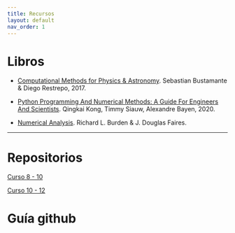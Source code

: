 ```yaml
---
title: Recursos
layout: default
nav_order: 1
---
```


# Libros

* [Computational Methods for Physics & Astronomy](https://restrepo.github.io/ComputationalMethods/). Sebastian Bustamante & Diego Restrepo, 2017.


* [Python Programming And Numerical Methods: A Guide For Engineers And Scientists](https://pythonnumericalmethods.studentorg.berkeley.edu/notebooks/Index.html). Qingkai Kong, Timmy Siauw, Alexandre Bayen, 2020.

* [Numerical Analysis](https://faculty.ksu.edu.sa/sites/default/files/numerical_analysis_9th.pdf). Richard L. Burden & J. Douglas Faires.

---

# Repositorios

[Curso 8 - 10](https://github.com/jmmarinr/MetodosComputacionales810)

[Curso 10 - 12](https://github.com/jmmarinr/MetodosComputacionales1012)


# Guía github